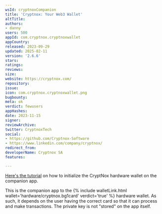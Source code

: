 ```yaml
---
wsId: cryptnoxCompanion
title: 'Cryptnox: Your Web3 Wallet'
altTitle: 
authors:
- danny
users: 500
appId: com.cryptnox.cryptnoxwallet
appCountry: 
released: 2023-09-29
updated: 2025-02-11
version: '2.6.6'
stars: 
ratings: 
reviews: 
size: 
website: https://cryptnox.com/
repository: 
issue: 
icon: com.cryptnox.cryptnoxwallet.png
bugbounty: 
meta: ok
verdict: fewusers
appHashes: 
date: 2023-11-15
signer: 
reviewArchive: 
twitter: CryptnoxTech
social:
- https://github.com/Cryptnox-Software
- https://www.linkedin.com/company/cryptnox/
redirect_from: 
developerName: Cryptnox SA
features: 

---
```


[Here's the tutorial](https://www.youtube.com/watch?v=w8YKHFijllk) on how to initialize the CryptNox hardware wallet on the companion app.

This is the companion app to the {% include walletLink.html wallet='hardware/cryptnox.bg1card' verdict='true' %} hardware wallet. As such, it depends on the user having the correct card so that it can process and make transactions. The private key is not "stored" on the app itself.